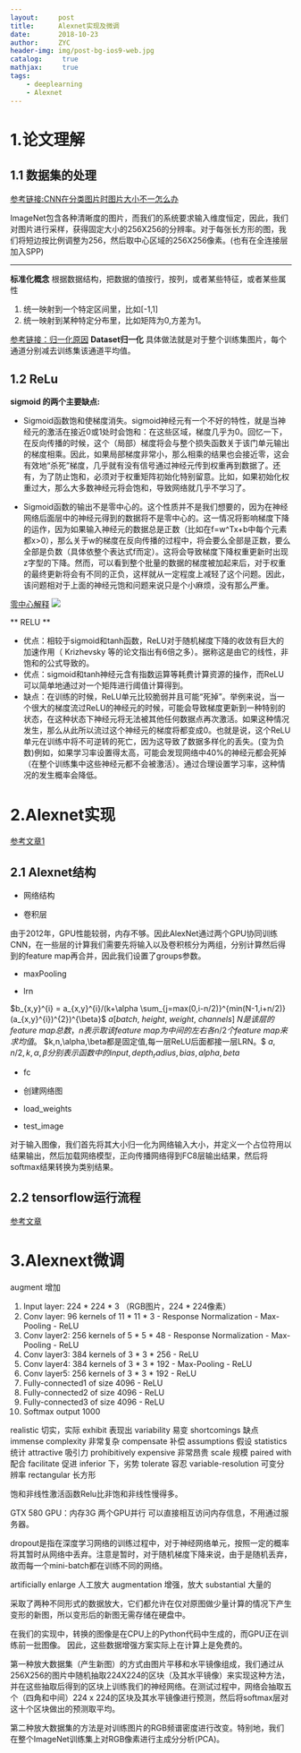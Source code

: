 ```yaml
---
layout:     post
title:      Alexnet实现及微调
date:       2018-10-23
author:     ZYC
header-img: img/post-bg-ios9-web.jpg
catalog: 	 true
mathjax:     true
tags:
    - deeplearning
    - Alexnet
---
```


# 1.论文理解

## 1.1 数据集的处理

[参考链接:CNN在分类图片时图片大小不一怎么办](https://www.zhihu.com/question/45873400)

ImageNet包含各种清晰度的图片，而我们的系统要求输入维度恒定，因此，我们对图片进行采样，获得固定大小的256X256的分辨率。对于每张长方形的图，我们将短边按比例调整为256，然后取中心区域的256X256像素。(也有在全连接层加入SPP)

- - -
**标准化概念**
根据数据结构，把数据的值按行，按列，或者某些特征，或者某些属性
1. 统一映射到一个特定区间里，比如[-1,1]
2. 统一映射到某种特定分布里，比如矩阵为0,方差为1。

[参考链接：归一化原因](https://zhuanlan.zhihu.com/p/35597976)
**Dataset归一化**
具体做法就是对于整个训练集图片，每个通道分别减去训练集该通道平均值。

## 1.2 ReLu

**sigmoid 的两个主要缺点:**

- Sigmoid函数饱和使梯度消失。sigmoid神经元有一个不好的特性，就是当神经元的激活在接近0或1处时会饱和：在这些区域，梯度几乎为0。回忆一下，在反向传播的时候，这个（局部）梯度将会与整个损失函数关于该门单元输出的梯度相乘。因此，如果局部梯度非常小，那么相乘的结果也会接近零，这会有效地“杀死”梯度，几乎就有没有信号通过神经元传到权重再到数据了。还有，为了防止饱和，必须对于权重矩阵初始化特别留意。比如，如果初始化权重过大，那么大多数神经元将会饱和，导致网络就几乎不学习了。

- Sigmoid函数的输出不是零中心的。这个性质并不是我们想要的，因为在神经网络后面层中的神经元得到的数据将不是零中心的。这一情况将影响梯度下降的运作，因为如果输入神经元的数据总是正数（比如在f=w^Tx+b中每个元素都x>0），那么关于w的梯度在反向传播的过程中，将会要么全部是正数，要么全部是负数（具体依整个表达式f而定）。这将会导致梯度下降权重更新时出现z字型的下降。然而，可以看到整个批量的数据的梯度被加起来后，对于权重的最终更新将会有不同的正负，这样就从一定程度上减轻了这个问题。因此，该问题相对于上面的神经元饱和问题来说只是个小麻烦，没有那么严重。

[零中心解释](https://liam.page/2018/04/17/zero-centered-active-function/)
![](https://liam.page/uploads/images/MachineLearning/zig-zag-gradient.png)

** RELU **
- 优点：相较于sigmoid和tanh函数，ReLU对于随机梯度下降的收敛有巨大的加速作用（ Krizhevsky 等的论文指出有6倍之多）。据称这是由它的线性，非饱和的公式导致的。
- 优点：sigmoid和tanh神经元含有指数运算等耗费计算资源的操作，而ReLU可以简单地通过对一个矩阵进行阈值计算得到。
- 缺点：在训练的时候，ReLU单元比较脆弱并且可能“死掉”。举例来说，当一个很大的梯度流过ReLU的神经元的时候，可能会导致梯度更新到一种特别的状态，在这种状态下神经元将无法被其他任何数据点再次激活。如果这种情况发生，那么从此所以流过这个神经元的梯度将都变成0。也就是说，这个ReLU单元在训练中将不可逆转的死亡，因为这导致了数据多样化的丢失。(变为负数)例如，如果学习率设置得太高，可能会发现网络中40%的神经元都会死掉（在整个训练集中这些神经元都不会被激活）。通过合理设置学习率，这种情况的发生概率会降低。

# 2.Alexnet实现
[参考文章1](https://zhuanlan.zhihu.com/p/27381582)

## 2.1 Alexnet结构

- 网络结构



- 卷积层

由于2012年，GPU性能较弱，内存不够。因此AlexNet通过两个GPU协同训练CNN，在一些层的计算我们需要先将输入以及卷积核分为两组，分别计算然后得到的feature map再合并，因此我们设置了groups参数。



- maxPooling


- lrn

$b_{x,y}^{i} = a_{x,y}^{i}/(k+\alpha \sum_{j=max(0,i-n/2)}^{min(N-1,i+n/2)}(a_{x,y}^{i})^{2})^{\beta}$
$a[batch,\ height,\ weight,\ channels]$
$N是该层的feature\ map总数，n表示取该feature\ map为中间的左右各n/2个feature\ map来求均值。$
$k,n,\alpha,\beta都是固定值,每一层ReLU后面都接一层LRN。$
$a,n/2,k,α,β分别表示函数中的input,depth_radius,bias,alpha,beta$

- fc

- 创建网络图

- load_weights

- test_image

对于输入图像，我们首先将其大小归一化为网络输入大小，并定义一个占位符用以结果输出，然后加载网络模型，正向传播网络得到FC8层输出结果，然后将softmax结果转换为类别结果。



## 2.2 tensorflow运行流程
[参考文章](https://blog.csdn.net/u014595019/article/details/52677412)



# 3.Alexnext微调


augment 增加

1. Input layer: 224 * 224 * 3 （RGB图片，224 * 224像素）
2. Conv layer: 96 kernels of 11 * 11 * 3 - Response Normalization - Max-Pooling - ReLU
3. Conv layer2: 256 kernels of 5 * 5 * 48 - Response Normalization - Max-Pooling - ReLU
4. Conv layer3: 384 kernels of 3 * 3 * 256 - ReLU
5. Conv layer4: 384 kernels of 3 * 3 * 192 - Max-Pooling - ReLU
6. Conv layer5: 256 kernels of 3 * 3 * 192 - ReLU
7. Fully-connected1 of size 4096 - ReLU
8. Fully-connected2 of size 4096 - ReLU
9. Fully-connected3 of size 4096 - ReLU
10. Softmax output 1000


realistic 切实，实际
exhibit 表现出
variability 易变
shortcomings 缺点
immense complexity 非常复杂
compensate 补偿
assumptions 假设
statistics 统计
attractive 吸引力
prohibitively expensive 非常昂贵
scale 规模
paired with 配合
facilitate 促进
inferior 下，劣势
tolerate 容忍
variable-resolution  可变分辨率
rectangular 长方形



饱和非线性激活函数Relu比非饱和非线性慢得多。

GTX 580 GPU：内存3G
两个GPU并行
可以直接相互访问内存信息，不用通过服务器。

dropout是指在深度学习网络的训练过程中，对于神经网络单元，按照一定的概率将其暂时从网络中丢弃。注意是暂时，对于随机梯度下降来说，由于是随机丢弃，故而每一个mini-batch都在训练不同的网络。

artificially enlarge  人工放大
augmentation  增强，放大
substantial	大量的

采取了两种不同形式的数据放大，它们都允许在仅对原图做少量计算的情况下产生变形的新图，所以变形后的新图无需存储在硬盘中。

在我们的实现中，转换的图像是在CPU上的Python代码中生成的，而GPU正在训练前一批图像。 因此，这些数据增强方案实际上在计算上是免费的。

第一种放大数据集（产生新图）的方式由图片平移和水平镜像组成，我们通过从256X256的图片中随机抽取224X224的区块（及其水平镜像）来实现这种方法，并在这些抽取后得到的区块上训练我们的神经网络。在测试过程中，网络会抽取五个（四角和中间）224 x 224的区块及其水平镜像进行预测，然后将softmax层对这十个区块做出的预测取平均。

第二种放大数据集的方法是对训练图片的RGB频谱密度进行改变。特别地，我们在整个ImageNet训练集上对RGB像素进行主成分分析(PCA)。

